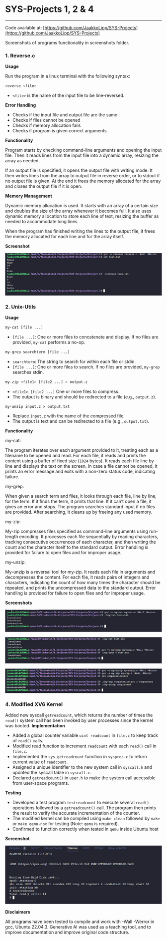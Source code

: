 # SYS-Projects 1, 2 & 4

---

Code available at: [https://github.com/JaakkoLipp/SYS-Projects](https://github.com/JaakkoLipp/SYS-Projects)

Screenshots of programs functionality in screenshots folder.

### 1. Reverse.c

**Usage**

Run the program in a linux terminal with the following syntax:

```bash
reverse <file>
```

- `<file>` is the name of the input file to be line-reversed.

**Error Handling**

- Checks if the input file and output file are the same
- Checks if files cannot be opened
- Checks if memory allocation fails
- Checks if program is given correct arguments

**Functionality**

Program starts by checking command-line arguments and opening the input file. Then it reads lines from the input file into a dynamic array, resizing the array as needed.

If an output file is specified, it opens the output file with writing mode. It then writes lines from the array to output file in reverse order, or to stdout if no output file is given. At the end it frees the memory allocated for the array and closes the output file if it is open.

**Memory Management**

Dynamic memory allocation is used. It starts with an array of a certain size and doubles the size of the array whenever it becomes full. It also uses dynamic memory allocation to store each line of text, resizing the buffer as needed to accommodate long lines.

When the program has finished writing the lines to the output file, it frees the memory allocated for each line and for the array itself.

**Screenshot**

![project1.png](screenshots/project1.png)

### 2. Unix-Utils

**Usage**

```bash
my-cat [file ...]
```

- `[file ...]`: One or more files to concatenate and display. If no files are provided, `my-cat` performs a no-op.

```bash
my-grep searchterm [file ...]
```

- `searchterm`: The string to search for within each file or stdin.
- `[file ...]`: One or more files to search. If no files are provided, `my-grep` searches stdin.

```bash
my-zip <file1> [file2 ...] > output.z
```

- `<file1> [file2 ...]` One or more files to compress.
- The output is binary and should be redirected to a file (e.g., `output.z`).

```
my-unzip input.z > output.txt
```

- Replace `input.z` with the name of the compressed file.
- The output is text and can be redirected to a file (e.g., `output.txt`).

**Functionality**

my-cat:

The program iterates over each argument provided to it, treating each as a filename to be opened and read. For each file, it reads and prints the content using a buffer of fixed size (`1024` bytes). It reads each file line by line and displays the text on the screen. In case a file cannot be opened, it prints an error message and exits with a non-zero status code, indicating failure.

my-grep:

When given a search term and files, it looks through each file, line by line, for the term. If it finds the term, it prints that line. If it can’t open a file, it gives an error and stops. The program searches standard input if no files are provided. After searching, it cleans up by freeing any used memory.

my-zip:

My-zip compresses files specified as command-line arguments using run-length encoding. It processes each file sequentially by reading characters, tracking consecutive occurrences of each character, and then writing the count and the character itself to the standard output. Error handling is provided for failure to open files and for improper usage.

my-unzip:

My-unzip is a reversal tool for my-zip. It reads each file in arguments and decompresses the content. For each file, it reads pairs of integers and characters, indicating the count of how many times the character should be repeated, and prints the uncompressed data to the standard output. Error handling is provided for failure to open files and for improper usage.

**Screenshots**

![project2_cat.png](screenshots/project2_cat.png)

![project2_grep.png](screenshots/project2_grep.png)

![project2_zipunzip.png](screenshots/project2_zipunzip.png)

### 4. Modified XV6 Kernel

Added new syscall `getreadcount`, which returns the number of times the `read()` system call has been invoked by user processes since the kernel was booted.
**Implementation**

- Added a global counter variable `uint readcount` in `file.c` to keep track of `read()` calls.
- Modified read function to increment `readcount` with each `read()` call in `file.c`.
- Implemented the `sys_getreadcount` function in `sysproc.c` to return current value of `readcount`.
- Assigned a unique identifier to the new system call in `syscall.h` and updated the syscall table in `syscall.c`.
- Declared `getreadcount()` in `user.h` to make the system call accessible from user-space programs.

**Testing**

- Developed a test program `testreadcount` to execute several `read()` operations followed by a `getreadcount()` call. The program then prints the result to verify the accurate incrementation of the counter.
- The modified kernel can be compiled using `make clean` followed by `make` or `make qemu-nox` for testing (Note: `qemu` is required).
- Confirmed to function correctly when tested in `qemu` inside Ubuntu host

**Screenshot**

![Project4_Testreadcount.png](screenshots/Project4_Testreadcount.png)

**Disclaimers**

All programs have been tested to compile and work with -Wall -Werror in gcc, Ubuntu 22.04.3.
Generative AI was used as a teaching tool, and to improve documentation and improve original code structure.
